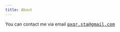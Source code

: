 ```yaml
---
title: About
---
```


You can contact me via email
<a href="mailto:pxqr.sta@gmail.com?subject=Considering pxqr.info blog&body=Hi! "
   target="_blank">
  <tt>pxqr.sta@gmail.com</tt>
</a>
